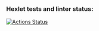 ### Hexlet tests and linter status:
[![Actions Status](https://github.com/HugoTheDeveloper/python-project-49/workflows/hexlet-check/badge.svg)](https://github.com/HugoTheDeveloper/python-project-49/actions)